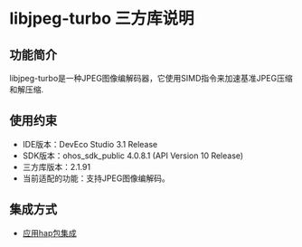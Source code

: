 # libjpeg-turbo 三方库说明

## 功能简介

libjpeg-turbo是一种JPEG图像编解码器，它使用SIMD指令来加速基准JPEG压缩和解压缩.

## 使用约束

- IDE版本：DevEco Studio 3.1 Release
- SDK版本：ohos_sdk_public 4.0.8.1 (API Version 10 Release)
- 三方库版本：2.1.91
- 当前适配的功能：支持JPEG图像编解码。

## 集成方式

- [应用hap包集成](docs/hap_integrate.md)

